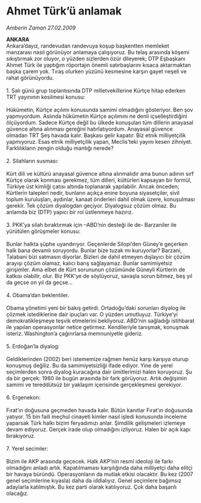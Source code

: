 # Ahmet Türk’ü anlamak

*Amberin Zaman 27.02.2009*

<div class="taraf_structure_2col_1zq">
<div class="margen_n">



 <p><b>ANKARA</b> <br/>Ankara’dayız, randevudan randevuya koşup başkentten memleket manzarası nasıl görünüyor anlamaya çalışıyoruz. Bu telaş arasında köşemi sıkıştırmak zor oluyor, o yüzden sizlerden özür dileyerek; DTP Eşbaşkanı Ahmet Türk ile yaptığım röportajın önemli satırbaşlarını kısaca aktarmaktan başka çarem yok. Tıraş olurken yüzünü kesmesine karşın gayet neşeli ve rahat görünüyordu. <br/><br/>1. Salı günü grup toplantısında DTP milletvekillerine Kürtçe hitap ederken TRT yayınının kesilmesi konusu: <br/><br/>Hükümetin, Kürtçe açılımı konusunda samimi olmadığını gösteriyor. Ben şov yapmıyordum. Aslında hükümetin Kürtçe açılımını ne denli içselleştirdiğini ölçüyordum. Sadece Kürtçe değil bu ülkede konuşulan tüm dillerin anayasal güvence altına alınması gereğini hatırlatıyordum. Anayasal güvence olmadan TRT Şeş havada kalır. Başkası gelir kapatır. Biz etnik milliyetçilik yapmıyoruz. Esas etnik milliyetçilik yapan, Meclis’teki yayını kesen zihniyet. Farklılıkların zengin olduğu mantığı nerede? <br/><br/>2. Silahların susması: <br/><br/>Kürt dili ve kültürü anayasal güvence altına alınmalıdır ama bunun adının sırf Kürtçe olarak konması gerekmez, tüm dilleri, kültürleri kapsayan bir formül, Türkiye üst kimliği çatısı altında toplanarak yapılabilir. Ancak önceden; Kürtlerin talepleri nedir, bunların açıkça enine boyuna siyasetçiler, sivil toplum kuruluşları, aydınlar, kanaat önderleri dahil olmak üzere, konuşulması gerekir. Tek çözüm diyalogdan geçiyor. Diyalogsuz çözüm olmaz. Bu anlamda biz (DTP) yapıcı bir rol üstlenmeye hazırız. <br/><br/>3. PKK’ya silah bıraktırmak için –ABD’nin desteği ile de- Barzaniler ile yürütülen görüşmeler konusu: <br/><br/>Bunlar halkta şüphe uyandırıyor. Geçenlerde Silopi’den Güney’e geçerken halk bana devamlı soruyordu. Bunlar bize tuzak mı kuruyorlar? Barzani, Talabani bizi satmasın diyorlar. Bizleri de dahil etmeyen dışlayıcı bir çözüm arayışı çözüm olamaz, kalıcı barış sağlayamaz. Bunlar samimiyetsiz girişimler. Ama elbet de Kürt sorununun çözümünde Güneyli Kürtlerin de katkısı olabilir, olur. Biz PKK’ye de söylüyoruz, savaşla sorun bitmez, beş yıl da geçse on yıl da geçse... <br/><br/>4. Obama’dan beklentiler. <br/><br/>Obama yönetimi yeni bir bakış getirdi. Ortadoğu’daki sorunları diyalog ile çözmek istediklerine dair ipuçları var. O yüzden umutluyuz. Türkiye’yi demokratikleşmeye teşvik etmelerini bekliyoruz. ABD’nin sağladığı istihbarat ile yapılan operasyonlar netice getirmez. Kendileriyle tanışmak, konuşmak isteriz. Washington’a çağırırlarsa memnuniyetle gideriz. <br/><br/>5. Erdoğan’la diyalog: <br/><br/>Geldiklerinden (2002) beri istememize rağmen henüz karşı karşıya oturup konuşmuş değiliz. Bu da samimiyetsizliği ifade ediyor. Yine de yerel seçimlerden sonra diyalog kuracağına dair ümitlerimizi halen koruyoruz. Şu da bir gerçek: 1980 ile bugün arasında bir fark görüyoruz. Artık değişimin samimi ve tereddütsüz bir yaklaşım içerisinde gerçekleşmesi gerekiyor. <br/><br/>6. Ergenekon: <br/><br/>Fırat’ın doğusuna geçmeden havada kalır. Bütün kanıtlar Fırat’ın doğusunda yatıyor. 15 bin faili meçhul cinayeti kimler nasıl işledi konusunda inceleme yaparsak Türk halkı bizim feryadımızı anlar. Şimdilik gelişmeleri izlemeye devam ediyoruz. Gerçek irade olup olmadığını izliyoruz. Halen bir açık kapı bırakıyoruz. <br/><br/>7. Yerel secimler: <br/><br/>Bizim ile AKP arasında geçecek. Halk AKP’nin resmî ideoloji ile farkı olmadığını anladı artık. Kapatılmaması karşılığında daha milliyetçi daha elitçi bir havaya büründü. Operasyonların da mutlak etkisi olacaktır. Bu kez (2007 genel seçimlerine kıyasla) daha da iddialıyız. Genel seçimlere bağımsız adaylarla katılmıştık. Bu kez parti olarak katılıyoruz. Çok daha başarılı olacağız.</p>

<br/>


<div id="taraf_not">
</div>

</div>


</div>
